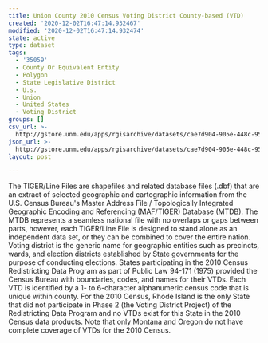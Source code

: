 ```yaml
---
title: Union County 2010 Census Voting District County-based (VTD)
created: '2020-12-02T16:47:14.932467'
modified: '2020-12-02T16:47:14.932474'
state: active
type: dataset
tags:
  - '35059'
  - County Or Equivalent Entity
  - Polygon
  - State Legislative District
  - U.s.
  - Union
  - United States
  - Voting District
groups: []
csv_url: >-
  http://gstore.unm.edu/apps/rgisarchive/datasets/cae7d904-905e-448c-951f-4957b2b7519e/tl_2010_35059_vtd10.derived.csv
json_url: >-
  http://gstore.unm.edu/apps/rgisarchive/datasets/cae7d904-905e-448c-951f-4957b2b7519e/tl_2010_35059_vtd10.derived.json
layout: post

---
```

The TIGER/Line Files are shapefiles and related database files (.dbf) that are an extract of selected geographic and cartographic information from the U.S. Census Bureau's Master Address File / Topologically Integrated Geographic Encoding and Referencing (MAF/TIGER) Database (MTDB).  The MTDB represents a seamless national file with no overlaps or gaps between parts, however, each TIGER/Line File is designed to stand alone as an independent data set, or they can be combined to cover the entire nation.  Voting district is the generic name for geographic entities such as precincts, wards, and election districts established by State governments for the purpose of conducting elections.  States participating in the 2010 Census Redistricting Data Program as part of Public Law 94-171 (1975) provided the Census Bureau with boundaries, codes, and names for their VTDs.  Each VTD is identified by a 1- to 6-character alphanumeric census code that is unique within county.  For the 2010 Census, Rhode Island is the only State that did not participate in Phase 2 (the Voting District Project) of the Redistricting Data Program and no VTDs exist for this State in the 2010 Census data products.  Note that only Montana and Oregon do not have complete coverage of VTDs for the 2010 Census.  

